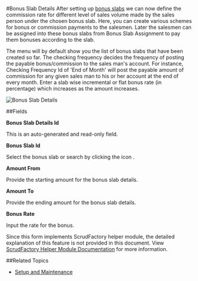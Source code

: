 #Bonus Slab Details
After setting up [bonus slabs](bonus-slabs.md) we
can now define the commission rate for different level
of sales volume made by the sales person under the chosen bonus slab. 
Here, you can create various schemes for bonus or commission payments
 to the salesmen. Later the salesmen can be assigned into these bonus 
slabs from Bonus Slab Assignment to pay them bonuses according to the 
slab.

The menu will by default show you the list of bonus slabs that have 
been created so far. The checking frequency decides the frequency of
 posting the payable bonus/commission to the sales man's account. 
For instance, Checking Frequency Id of 'End of Month' will post the
 payable amount of commission for any given sales man to his or her 
account at the end of every month. Enter a slab wise incremental or 
flat bonus rate (in percentage) which increases as the amount 
increases.



![Bonus Slab Details](images/bonus-slab-details.png)

##Fields

**Bonus Slab Details Id**

This is an auto-generated and read-only field.

**Bonus Slab Id**

Select the bonus slab or search by clicking the icon <i class="item-selector"></i>.

**Amount From**

Provide the starting amount for the bonus slab details.

**Amount To**

Provide the ending amount for the bonus slab details.

**Bonus Rate** 

Input the rate for the bonus.



<div class="ui info message">
    Since this form implements ScrudFactory helper module, the detailed explanation of this feature is not provided
    in this document. View <a href="../../core-concepts/scrud-factory.md">ScrudFactory Helper Module Documentation</a>
    for more information.
</div>

##Related Topics
* [Setup and Maintenance](../setup-and-maintenance.md)
